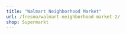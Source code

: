 ```yaml
---
title: "Walmart Neighborhood Market"
url: /fresno/walmart-neighborhood-market-2/
shop: Supermarkt
---
```

